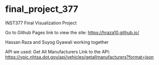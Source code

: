 # final_project_377
INST377 Final Visualization Project

Go to Github Pages link to view the site:
https://hraza10.github.io/

Hassan Raza and Suyog Gyawali working together

API we used: Get All Manufacturers
Link to the API: https://vpic.nhtsa.dot.gov/api/vehicles/getallmanufacturers?format=json


